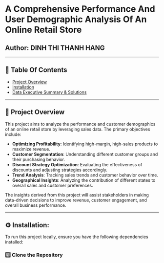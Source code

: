 # A Comprehensive Performance And User Demographic Analysis Of An Online Retail Store

## Author: DINH THI THANH HANG

---

## 📌 Table Of Contents
- [Project Overview](#project-overview)
- [Installation](#installation)
- [Data Executive Summary & Solutions](#data-executive-summary--solutions)

---

## 📖 Project Overview
This project aims to analyze the performance and customer demographics of an online retail store by leveraging sales data. The primary objectives include:
- **Optimizing Profitability**: Identifying high-margin, high-sales products to maximize revenue.
- **Customer Segmentation**: Understanding different customer groups and their purchasing behavior.
- **Discount Strategy Optimization**: Evaluating the effectiveness of discounts and adjusting strategies accordingly.
- **Trend Analysis**: Tracking sales trends and customer behavior over time.
- **Geographical Insights**: Analyzing the contribution of different states to overall sales and customer preferences.

The insights derived from this project will assist stakeholders in making data-driven decisions to improve revenue, customer engagement, and overall business performance.

---

## ⚙ Installation:
To run this project locally, ensure you have the following dependencies installed:

### **1️⃣ Clone the Repository**


